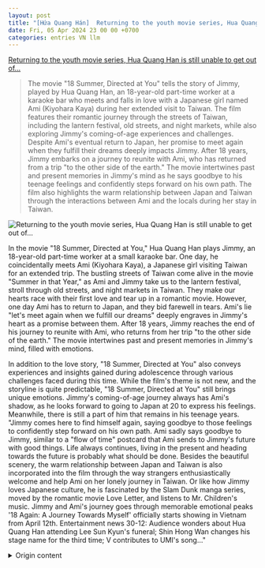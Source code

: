 ```yaml
---
layout: post
title: "[Hứa Quang Hán]  Returning to the youth movie series, Hua Quang Han is still unable to get out of..."
date: Fri, 05 Apr 2024 23 00 00 +0700
categories: entries VN llm
---
```

[ Returning to the youth movie series, Hua Quang Han is still unable to get out of...](https://tuoitre.vn/tro-lai-dong-phim-thanh-xuan-hua-quang-han-van-khong-thoat-khoi-canh-suy-20240406144108647.htm)

> The movie "18 Summer, Directed at You" tells the story of Jimmy, played by Hua Quang Han, an 18-year-old part-time worker at a karaoke bar who meets and falls in love with a Japanese girl named Ami (Kiyohara Kaya) during her extended visit to Taiwan. The film features their romantic journey through the streets of Taiwan, including the lantern festival, old streets, and night markets, while also exploring Jimmy's coming-of-age experiences and challenges. Despite Ami's eventual return to Japan, her promise to meet again when they fulfill their dreams deeply impacts Jimmy. After 18 years, Jimmy embarks on a journey to reunite with Ami, who has returned from a trip "to the other side of the earth." The movie intertwines past and present memories in Jimmy's mind as he says goodbye to his teenage feelings and confidently steps forward on his own path. The film also highlights the warm relationship between Japan and Taiwan through the interactions between Ami and the locals during her stay in Taiwan.

![ Returning to the youth movie series, Hua Quang Han is still unable to get out of...](https://cdn1.tuoitre.vn/zoom/600_315/471584752817336320/2024/4/6/20240325-e3-11-17123858120492097547541-95-74-438-730-crop-1712391697884909072131.jpg)

 In the movie "18 Summer, Directed at You," Hua Quang Han plays Jimmy, an 18-year-old part-time worker at a small karaoke bar. One day, he coincidentally meets Ami (Kiyohara Kaya), a Japanese girl visiting Taiwan for an extended trip. The bustling streets of Taiwan come alive in the movie "Summer in that Year," as Ami and Jimmy take us to the lantern festival, stroll through old streets, and night markets in Taiwan. They make our hearts race with their first love and tear up in a romantic movie. However, one day Ami has to return to Japan, and they bid farewell in tears. Ami's lie "let's meet again when we fulfill our dreams" deeply engraves in Jimmy's heart as a promise between them. After 18 years, Jimmy reaches the end of his journey to reunite with Ami, who returns from her trip "to the other side of the earth." The movie intertwines past and present memories in Jimmy's mind, filled with emotions.

In addition to the love story, "18 Summer, Directed at You" also conveys experiences and insights gained during adolescence through various challenges faced during this time. While the film's theme is not new, and the storyline is quite predictable, "18 Summer, Directed at You" still brings unique emotions. Jimmy's coming-of-age journey always has Ami's shadow, as he looks forward to going to Japan at 20 to express his feelings. Meanwhile, there is still a part of him that remains in his teenage years.  "Jimmy comes here to find himself again, saying goodbye to those feelings to confidently step forward on his own path. Ami sadly says goodbye to Jimmy, similar to a "flow of time" postcard that Ami sends to Jimmy's future with good things. Life always continues, living in the present and heading towards the future is probably what should be done. Besides the beautiful scenery, the warm relationship between Japan and Taiwan is also incorporated into the film through the way strangers enthusiastically welcome and help Ami on her lonely journey in Taiwan. Or like how Jimmy loves Japanese culture, he is fascinated by the Slam Dunk manga series, moved by the romantic movie Love Letter, and listens to Mr. Children's music. Jimmy and Ami's journey goes through memorable emotional peaks '18 Again: A Journey Towards Myself' officially starts showing in Vietnam from April 12th. Entertainment news 30-12: Audience wonders about Hua Quang Han attending Lee Sun Kyun's funeral; Shin Hong Wan changes his stage name for the third time; V contributes to UMI's song..."

<details>
  <summary>Origin content</summary>
  ---
layout: post
title: " [Hứa Quang Hán] Trở lại dòng phim thanh xuân, Hứa Quang Hán vẫn không thoát ..."
date: Fri, 05 Apr 2024 23:00:00 +0700
categories: entries VN
---
[Trở lại dòng phim thanh xuân, Hứa Quang Hán vẫn không thoát ...](https://tuoitre.vn/tro-lai-dong-phim-thanh-xuan-hua-quang-han-van-khong-thoat-khoi-canh-suy-20240406144108647.htm)

![Trở lại dòng phim thanh xuân, Hứa Quang Hán vẫn không thoát ...](https://cdn1.tuoitre.vn/zoom/600_315/471584752817336320/2024/4/6/20240325-e3-11-17123858120492097547541-95-74-438-730-crop-1712391697884909072131.jpg)

Trong Thanh xuân 18x2: Lữ trình hướng về em, Hứa Quang Hán vào vai Jimmy, chàng trai 18 tuổi làm thêm tại một quán karaoke nhỏ. Tại đây, cậu tình cờ gặp gỡ Ami ...

Hứa Quang Hán và Kiyohara Kaya trong Thanh xuân 18x2: Lữ trình hướng về em

Sau Hôn lễ của em, Hứa Quang Hán tiếp tục trở lại với hình mẫu "bạn trai đầu đời" với Thanh xuân 18x2: Lữ trình hướng về em, đóng cùng quốc bảo nhan sắc Nhật Bản Kiyohara Kaya.

Đây là dự án hợp tác quốc tế đầu tiên của đạo diễn Michito Fujii, được xây dựng dựa trên một hồi ký du lịch nổi tiếng, truyền tải đến người xem một thế giới quan đầy cảm xúc, hoài niệm.

THANH XUÂN 18X2: LỮ TRÌNH HƯỚNG VỀ EM

Chuyện tình vượt biên giới và thời gian

Dáng dấp chàng trai thanh xuân của Hứa Quang Hán đã được bảo chứng từ vai Lý Tử Duy trong Muốn gặp anh đến A Hào ở Dương quang phổ chiếu và gần đây nhất Châu Tiêu Tề bước ra từ Hôn lễ của em.

Trong Thanh xuân 18x2: Lữ trình hướng về em, Hứa Quang Hán vào vai Jimmy, chàng trai 18 tuổi làm thêm tại một quán karaoke nhỏ. Tại đây, cậu tình cờ gặp gỡ Ami (Kiyohara Kaya), một cô gái Nhật Bản sang Đài Loan du lịch dài ngày.

Đường phố Đài Loan rực rỡ qua bộ phim

Mùa hè năm ấy, Ami và Jimmy đưa ta đến lễ hội đèn trời, dạo quanh từng con phố cổ, chợ đêm của Đài Loan. Cho ta cảm giác con tim lần đầu đập loạn nhịp bởi tình yêu và khóc sướt mướt trong rạp vì một bộ phim tình cảm.

Nhưng rồi đến một ngày Ami phải quay về Nhật, cả hai tạm biệt nhau trong nước mắt. Lời nói dối "hãy gặp lại nhau khi đạt được ước mơ" của Ami khi ấy đã khắc sâu trong tim của một chàng trai mới lớn như một hẹn ước của hai người.

Trải qua 18 năm, Jimmy cũng đi đến điểm cuối của lữ trình để gặp lại Ami khi cô trở về từ chuyến đi "đến đầu bên kia trái đất", những thước phim giữa quá khứ và hiện tại dần hiện lên, đan xen trong ký ức của Jimmy với đầy đủ cung bậc cảm xúc.

Hứa Quang Hán trong một phân cảnh phim

Thanh xuân nào cũng phải kết thúc

Bên cạnh câu chuyện tình cảm, Thanh xuân 18x2 còn truyền tải những trải nghiệm, chiêm nghiệm trong hành trình trưởng thành từ những vương vấn của thời thanh xuân.

Thực ra, mô típ phim không mới và câu chuyện cũng khá dễ đoán, nhưng Thanh xuân 18x2: Lữ trình hướng về em vẫn mang lại những cảm xúc riêng.

Hành trình trưởng thành của Jimmy luôn có hình bóng của Ami, tuổi 20 anh mong đến Nhật để thổ lộ những cảm xúc nảy nở trong tim.

Còn ở tuổi 30, Jimmy đến đây để tìm lại chính mình, nói lời tạm biệt với những cảm xúc ấy để tự tin bước tiếp trên con đường của riêng mình.

Ami buồn bã nói lời tạm biệt với Jimmy

Giống như chiếc bưu thiếp "dòng chảy của thời gian" mà Ami gửi gắm đến Jimmy của tương lai với những điều tốt đẹp.

Cuộc sống luôn tiếp diễn, sống cho hiện tại và hướng đến tương lai có lẽ là điều nên làm.

Ngoài cảnh đẹp, mối quan hệ thân thương giữa Nhật Bản và Đài Loan cũng được lồng ghép trong phim thông qua cách những người xa lạ nồng nhiệt chào đón và giúp đỡ Ami trên hành trình đơn độc tại Đài Loan.

Hay cách mà Jimmy yêu mến văn hóa Nhật Bản, anh chàng mê mẩn bộ truyện tranh Slam Dunk, xúc động trước bộ phim tình cảm Love Letter và nghe nhạc của Mr. Children.

Lữ trình của Jimmy và Ami trải qua những cung bậc cảm xúc đáng nhớ

Thanh xuân 18x2: Lữ trình hướng về em chính thức khởi chiếu tại Việt Nam từ ngày 12-4.

Tin tức giải trí 30-12: Khán giả thắc mắc chuyện Hứa Quang Hán đến tang lễ Lee Sun Kyun Một số tin tức đáng chú ý: Khán giả thắc mắc chuyện Hứa Quang Hán đến tang lễ Lee Sun Kyun; Shin Hồng Vịnh đổi nghệ danh lần ba; V góp giọng trong ca khúc của UMI...






</details>

